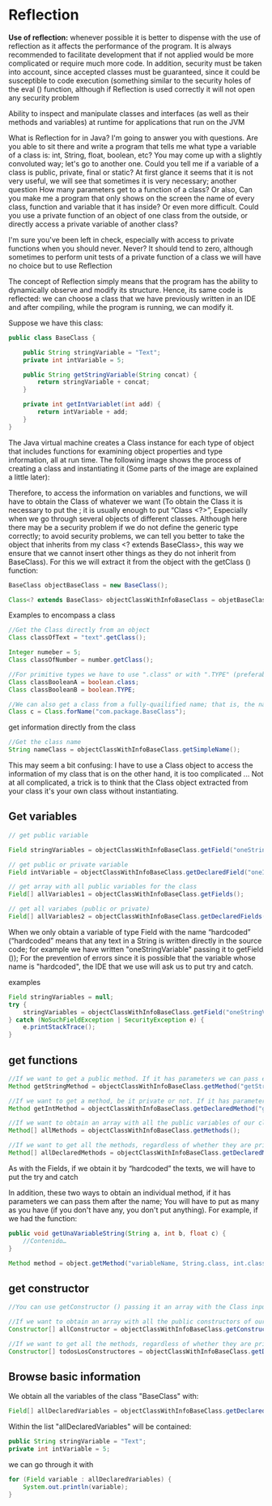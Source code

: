 # Reflection

**Use of reflection:** whenever possible it is better to dispense with the use of reflection as it affects the performance of the program. It is always recommended to facilitate development that if not applied would be more complicated or require much more code. In addition, security must be taken into account, since accepted classes must be guaranteed, since it could be susceptible to code execution (something similar to the security holes of the eval () function, although if Reflection is used correctly it will not open any security problem

Ability to inspect and manipulate classes and interfaces (as well as their methods and variables) at runtime for applications that run on the JVM


What is Reflection for in Java? I'm going to answer you with questions. Are you able to sit there and write a program that tells me what type a variable of a class is: int, String, float, boolean, etc? You may come up with a slightly convoluted way; let's go to another one. Could you tell me if a variable of a class is public, private, final or static? At first glance it seems that it is not very useful, we will see that sometimes it is very necessary; another question How many parameters get to a function of a class? Or also, Can you make me a program that only shows on the screen the name of every class, function and variable that it has inside? Or even more difficult. Could you use a private function of an object of one class from the outside, or directly access a private variable of another class?

I'm sure you've been left in check, especially with access to private functions when you should never. Never? It should tend to zero, although sometimes to perform unit tests of a private function of a class we will have no choice but to use Reflection

The concept of Reflection simply means that the program has the ability to dynamically observe and modify its structure. Hence, its same code is reflected: we can choose a class that we have previously written in an IDE and after compiling, while the program is running, we can modify it.

Suppose we have this class:


```java
public class BaseClass {

	public String stringVariable = "Text";
	private int intVariable = 5;

	public String getStringVariable(String concat) {
		return stringVariable + concat;
	}

	private int getIntVariablet(int add) {
		return intVariable + add;
	}
}
```

The Java virtual machine creates a Class instance for each type of object that includes functions for examining object properties and type information, all at run time. The following image shows the process of creating a class and instantiating it (Some parts of the image are explained a little later):

Therefore, to access the information on variables and functions, we will have to obtain the Class of whatever we want (To obtain the Class it is necessary to put the <generic type>; it is usually enough to put “Class <?>”, Especially when we go through several objects of different classes. Although here there may be a security problem if we do not define the generic type correctly; to avoid security problems, we can tell you better to take the object that inherits from my class <? extends BaseClass>, this way we ensure that we cannot insert other things as they do not inherit from BaseClass). For this we will extract it from the object with the getClass () function:

```java
BaseClass objectBaseClass = new BaseClass();

Class<? extends BaseClass> objectClassWithInfoBaseClass = objetBaseClass.getClass();
```

Examples to encompass a class

```java
//Get the Class directly from an object
Class classOfText = "text".getClass();

Integer numeber = 5;
Class classOfNumber = number.getClass();

//For primitive types we have to use ".class" or with ".TYPE" (preferably use ".class")
Class classBooleanA = boolean.class;
Class classBooleanB = boolean.TYPE;

//We can also get a class from a fully-quailified name; that is, the name of the package where our class is, followed by the name of the class
Class c = Class.forName("com.package.BaseClass");
```
get information directly from the class

```java
//Get the class name
String nameClass = objectClassWithInfoBaseClass.getSimpleName();
```

This may seem a bit confusing: I have to use a Class object to access the information of my class that is on the other hand, it is too complicated ... Not at all complicated, a trick is to think that the Class object extracted from your class it's your own class without instantiating.

## Get variables

```java
// get public variable

Field stringVariables = objectClassWithInfoBaseClass.getField("oneStringVariable");

// get public or private variable
Field intVariable = objectClassWithInfoBaseClass.getDeclaredField("oneIntVariable");

// get array with all public variables for the class
Field[] allVariables1 = objectClassWithInfoBaseClass.getFields();

// get all variabes (public or private)
Field[] allVariables2 = objectClassWithInfoBaseClass.getDeclaredFields();
```

When we only obtain a variable of type Field with the name “hardcoded” (“hardcoded” means that any text in a String is written directly in the source code; for example we have written "oneStringVariable" passing it to getField ()); For the prevention of errors since it is possible that the variable whose name is "hardcoded", the IDE that we use will ask us to put try and catch.

examples
```java
Field stringVariables = null;
try {
	stringVariables = objectClassWithInfoBaseClass.getField("oneStringVariable");	
} catch (NoSuchFieldException | SecurityException e) {
	e.printStackTrace();
}
```

## get functions

```java
//If we want to get a public method. If it has parameters we can pass each of its types class in order after the name.
Method getStringMethod = objectClassWithInfoBaseClass.getMethod("getStringVariable", String.class);

//If we want to get a method, be it private or not. If it has parameters we can pass each of its types class in order after the name.
Method getIntMethod = objectClassWithInfoBaseClass.getDeclaredMethod("getIntVariable", int.class);

//If we want to obtain an array with all the public variables of our class
Method[] allMethods = objectClassWithInfoBaseClass.getMethods();

//If we want to get all the methods, regardless of whether they are private or not
Method[] allDeclaredMethods = objectClassWithInfoBaseClass.getDeclaredMethods();
```

As with the Fields, if we obtain it by “hardcoded” the texts, we will have to put the try and catch

In addition, these two ways to obtain an individual method, if it has parameters we can pass them after the name; You will have to put as many as you have (if you don't have any, you don't put anything). For example, if we had the function:

```java
public void getUnaVariableString(String a, int b, float c) {
	//Contenido…
}
```

```java
Method method = object.getMethod("variableName, String.class, int.class, float.class); 
```

## get constructor

```java
//You can use getConstructor () passing it an array with the Class input parameters that the constructor has, so that it returns the Constructor type object, normally it is not used and to reduce code we do not put examples (if you want to know more you have more information in the bibliography)

//If we want to obtain an array with all the public constructors of our class
Constructor[] allConstructor = objectClassWithInfoBaseClass.getConstructors();

//If we want to get all the methods, regardless of whether they are private or not
Constructor[] todosLosConstructores = objectClassWithInfoBaseClass.getDeclaredConstructors();
```

## Browse basic information

We obtain all the variables of the class "BaseClass" with:

```java
Field[] allDeclaredVariables = objectClassWithInfoBaseClass.getDeclaredFields();
```

Within the list "allDeclaredVariables" will be contained:

```java
public String stringVariable = "Text";
private int intVariable = 5; 
```

we can go through it with

```java
for (Field variable : allDeclaredVariables) {
	System.out.println(variable);
}
```

